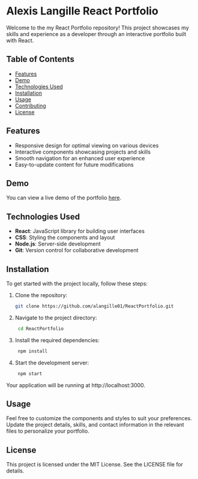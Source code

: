 # Alexis Langille React Portfolio

Welcome to the my React Portfolio repository! This project showcases my skills and experience as a developer through an interactive portfolio built with React.

## Table of Contents

- [Features](#features)
- [Demo](#demo)
- [Technologies Used](#technologies-used)
- [Installation](#installation)
- [Usage](#usage)
- [Contributing](#contributing)
- [License](#license)

## Features

- Responsive design for optimal viewing on various devices
- Interactive components showcasing projects and skills
- Smooth navigation for an enhanced user experience
- Easy-to-update content for future modifications

## Demo

You can view a live demo of the portfolio [here](your-demo-link).

## Technologies Used

- **React**: JavaScript library for building user interfaces
- **CSS**: Styling the components and layout
- **Node.js**: Server-side development
- **Git**: Version control for collaborative development

## Installation

To get started with the project locally, follow these steps:

1. Clone the repository:
   ```bash
   git clone https://github.com/alangille01/ReactPortfolio.git
2. Navigate to the project directory:
   ```bash
    cd ReactPortfolio
3. Install the required dependencies:
   ```bash
    npm install
4. Start the development server:
   ```bash
    npm start
Your application will be running at http://localhost:3000.

## Usage

Feel free to customize the components and styles to suit your preferences. Update the project details, skills, and contact information in the relevant files to personalize your portfolio.

## License

This project is licensed under the MIT License. See the LICENSE file for details.